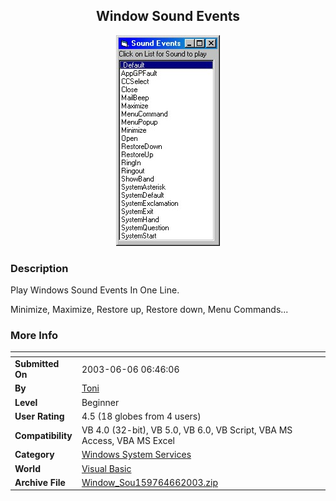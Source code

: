 ﻿<div align="center">

## Window Sound Events

<img src="PIC20036664536984.jpg">
</div>

### Description

Play Windows Sound Events In One Line.

Minimize, Maximize, Restore up, Restore down, Menu Commands...
 
### More Info
 


<span>             |<span>
---                |---
**Submitted On**   |2003-06-06 06:46:06
**By**             |[Toni](https://github.com/Planet-Source-Code/PSCIndex/blob/master/ByAuthor/toni.md)
**Level**          |Beginner
**User Rating**    |4.5 (18 globes from 4 users)
**Compatibility**  |VB 4\.0 \(32\-bit\), VB 5\.0, VB 6\.0, VB Script, VBA MS Access, VBA MS Excel
**Category**       |[Windows System Services](https://github.com/Planet-Source-Code/PSCIndex/blob/master/ByCategory/windows-system-services__1-35.md)
**World**          |[Visual Basic](https://github.com/Planet-Source-Code/PSCIndex/blob/master/ByWorld/visual-basic.md)
**Archive File**   |[Window\_Sou159764662003\.zip](https://github.com/Planet-Source-Code/toni-window-sound-events__1-46007/archive/master.zip)








